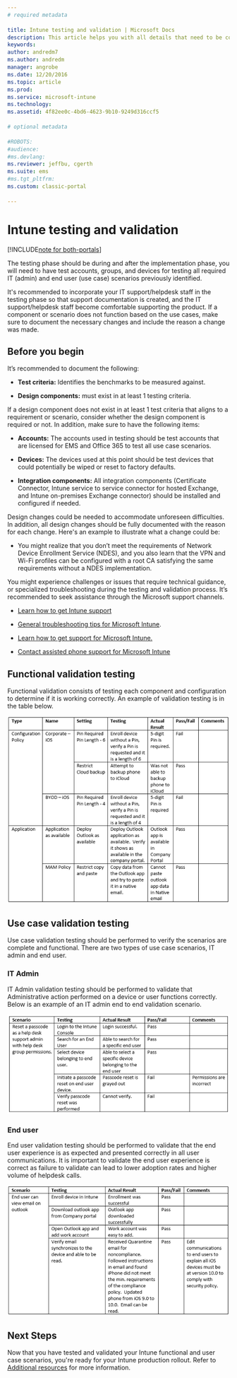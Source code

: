 ```yaml
---
# required metadata

title: Intune testing and validation | Microsoft Docs
description: This article helps you with all details that need to be considered when testing and validating Intune cloud-only solution in your environment.
keywords:
author: andredm7
ms.author: andredm
manager: angrobe
ms.date: 12/20/2016
ms.topic: article
ms.prod:
ms.service: microsoft-intune
ms.technology:
ms.assetid: 4f82ee0c-4bd6-4623-9b10-9249d316ccf5

# optional metadata

#ROBOTS:
#audience:
#ms.devlang:
ms.reviewer: jeffbu, cgerth
ms.suite: ems
#ms.tgt_pltfrm:
ms.custom: classic-portal

---
```


# Intune testing and validation

[!INCLUDE[note for both-portals](../includes/note-for-both-portals.md)]

The testing phase should be during and after the implementation phase, you will need to have test accounts, groups, and devices for testing all required IT (admin) and end user (use case) scenarios previously identified.

It's recommended to incorporate your IT support/helpdesk staff in the testing phase so that support documentation is created, and the IT support/helpdesk staff become comfortable supporting the product. If a component or scenario does not function based on the use cases, make sure to document the necessary changes and include the reason a change was made.

## Before you begin

It’s recommended to document the following:

-   **Test criteria:** Identifies the benchmarks to be measured against.

-   **Design components:** must exist in at least 1 testing criteria.

If a design component does not exist in at least 1 test criteria that aligns to a requirement or scenario, consider whether the design component is required or not. In addition, make sure to have the following items:

-   **Accounts:** The accounts used in testing should be test accounts that are licensed for EMS and Office 365 to test all use case scenarios.

-   **Devices:** The devices used at this point should be test devices that could potentially be wiped or reset to factory defaults.

-   **Integration components:** All integration components (Certificate Connector, Intune service to service connector for hosted Exchange, and Intune on-premises Exchange connector) should be installed and configured if needed.

Design changes could be needed to accommodate unforeseen difficulties. In addition, all design changes should be fully documented with the reason for each change. Here's an example to illustrate what a change could be:

-   You might realize that you don’t meet the requirements of Network Device Enrollment Service (NDES), and you also learn that the VPN and Wi-Fi profiles can be configured with a root CA satisfying the same requirements without a NDES implementation.

You might experience challenges or issues that require technical guidance, or specialized troubleshooting during the testing and validation process. It’s recommended to seek assistance through the Microsoft support channels.

-   [Learn how to get Intune support](https://docs.microsoft.com/intune/troubleshoot/how-to-get-support-for-microsoft-intune)

-   [General troubleshooting tips for Microsoft Intune](https://docs.microsoft.com/intune/troubleshoot/general-troubleshooting-tips-for-microsoft-intune).

-   [Learn how to get support for Microsoft Intune.](https://docs.microsoft.com/intune/troubleshoot/how-to-get-support-for-microsoft-intune)

-   [Contact assisted phone support for Microsoft Intune](https://docs.microsoft.com/intune/troubleshoot/contact-assisted-phone-support-for-microsoft-intune)

## Functional validation testing

Functional validation consists of testing each component and configuration to determine if it is working correctly. An example of validation testing is in the table below.

![Section 9 table 1](../media/section-9-image-1-table.PNG)

## Use case validation testing

Use case validation testing should be performed to verify the scenarios are complete and functional. There are two types of use case scenarios, IT admin and end user.

### IT Admin

IT Admin validation testing should be performed to validate that Administrative action performed on a device or user functions correctly. Below is an example of an IT admin end to end validation scenario.

![Section 9 table 2](../media/section-9-image-2-table.PNG)

### End user

End user validation testing should be performed to validate that the end user experience is as expected and presented correctly in all user communications. It is important to validate the end user experience is correct as failure to validate can lead to lower adoption rates and higher volume of helpdesk calls.

![Section 9 table 3](../media/section-9-image-3-table.PNG)

## Next Steps

Now that you have tested and validated your Intune functional and user case scenarios, you're ready for your Intune production rollout. Refer to [Additional resources](additional-resources.md) for more information.
